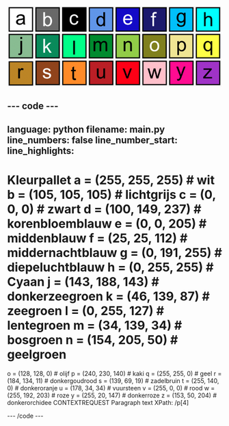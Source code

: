 ![Een raster van 26 gekleurde vierkanten die elk 1 van de kleuren op het kleurpallet voorstellen. Op elk vierkant staat een letter van a tot z.](images/ambient-letters.png)

--- code ---
---
language: python filename: main.py line_numbers: false line_number_start:
line_highlights:
---
 # Kleurpallet a = (255, 255, 255) # wit b = (105, 105, 105) # lichtgrijs c = (0, 0, 0) # zwart d = (100, 149, 237) # korenbloemblauw e = (0, 0, 205) # middenblauw f = (25, 25, 112) # middernachtblauw g = (0, 191, 255) # diepeluchtblauw h = (0, 255, 255) # Cyaan j = (143, 188, 143) # donkerzeegroen k = (46, 139, 87) # zeegroen l = (0, 255, 127) # lentegroen m = (34, 139, 34) # bosgroen n = (154, 205, 50) # geelgroen    
o = (128, 128, 0) # olijf p = (240, 230, 140) # kaki q = (255, 255, 0) # geel r = (184, 134, 11) # donkergoudrood s = (139, 69, 19) # zadelbruin t = (255, 140, 0) # donkeroranje u = (178, 34, 34) # vuursteen v = (255, 0, 0) # rood w = (255, 192, 203) # roze y = (255, 20, 147) # donkerroze z = (153, 50, 204) # donkerorchidee CONTEXTREQUEST Paragraph text XPath: /p[4]

--- /code ---
